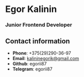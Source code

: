 # Egor Kalinin

### Junior Frontend Developer

## Contact information
* **Phone**: +375(29)290-36-97
* **Email**: kalininegorik@gmail.com
* **Github**: egorii87
* **Telegram**: egorii87